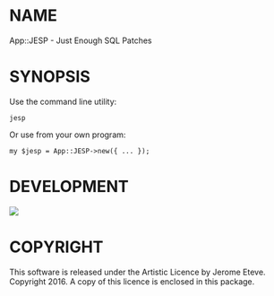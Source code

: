 # NAME

App::JESP - Just Enough SQL Patches

# SYNOPSIS

Use the command line utility:

    jesp

Or use from your own program:

    my $jesp = App::JESP->new({ ... });

# DEVELOPMENT

<div>
    <a href="https://travis-ci.org/jeteve/App-JESP"><img src="https://travis-ci.org/jeteve/App-JESP.svg?branch=master"></a>
</div>

# COPYRIGHT

This software is released under the Artistic Licence by Jerome Eteve. Copyright 2016.
A copy of this licence is enclosed in this package.
